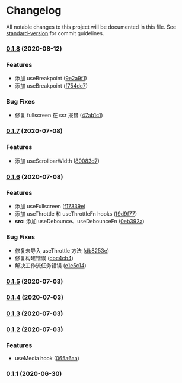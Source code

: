 # Changelog

All notable changes to this project will be documented in this file. See [standard-version](https://github.com/conventional-changelog/standard-version) for commit guidelines.

### [0.1.8](https://github.com/project-verasa/vue-hooks/compare/v0.1.7...v0.1.8) (2020-08-12)


### Features

* 添加 useBreakpoint ([9e2a9f1](https://github.com/project-verasa/vue-hooks/commit/9e2a9f14f2a36d5ea140ccae3b828db537c9d83a))
* 添加 useBreakpoint ([f754dc7](https://github.com/project-verasa/vue-hooks/commit/f754dc74676e3b1594e4a9051d7a2b7a39d3364b))


### Bug Fixes

* 修复 fullscreen 在 ssr 报错 ([47ab1c1](https://github.com/project-verasa/vue-hooks/commit/47ab1c1852f91df60ebeb1ccd139e309f8de9dbb))

### [0.1.7](https://github.com/project-verasa/vue-hooks/compare/v0.1.6...v0.1.7) (2020-07-08)


### Features

* 添加 useScrollbarWidth ([80083d7](https://github.com/project-verasa/vue-hooks/commit/80083d789a98985b66f41347a1890273abd59630))

### [0.1.6](https://github.com/project-verasa/vue-hooks/compare/v0.1.5...v0.1.6) (2020-07-08)


### Features

* 添加 useFullscreen ([f17339e](https://github.com/project-verasa/vue-hooks/commit/f17339e714353dc6d1bd39262e2b35898fdb67db))
* 添加 useThrottle 和 useThrottleFn hooks ([f9d9f77](https://github.com/project-verasa/vue-hooks/commit/f9d9f7752a287924b890713f97419fbdc7ed96cc))
* **src:** 添加 useDebounce、useDebounceFn ([0eb392a](https://github.com/project-verasa/vue-hooks/commit/0eb392a4254698548bc57d2f6b7f5773637c8278))


### Bug Fixes

* 修复未导入 useThrottle 方法 ([db8253e](https://github.com/project-verasa/vue-hooks/commit/db8253ecb42384bec9b5a0f4a5695daf5f8b567d))
* 修复构建错误 ([cbc4cb4](https://github.com/project-verasa/vue-hooks/commit/cbc4cb4708c5a3ad8a72f3e6efb8b3caf09a38e4))
* 解决工作流任务错误 ([e1e5c14](https://github.com/project-verasa/vue-hooks/commit/e1e5c1468b2ca23196032b96adb7286318a27e6f))

### [0.1.5](https://github.com/project-verasa/vue-hooks/compare/v0.1.4...v0.1.5) (2020-07-03)

### [0.1.4](https://github.com/project-verasa/vue-hooks/compare/v0.1.3...v0.1.4) (2020-07-03)

### [0.1.3](https://github.com/project-verasa/vue-hooks/compare/v0.1.2...v0.1.3) (2020-07-03)

### [0.1.2](https://github.com/project-verasa/vue-hooks/compare/v0.1.1...v0.1.2) (2020-07-03)


### Features

* useMedia hook ([065a6aa](https://github.com/project-verasa/vue-hooks/commit/065a6aacd85ad6b44d17d2d5e50aa0b848fc34d9))

### 0.1.1 (2020-06-30)
